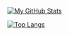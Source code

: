 [![My GitHub Stats](https://github-readme-stats.vercel.app/api?username=shahnazi2002&theme=react&custom_title=My+GitHub+Stats&hide=prs,issues,contribs&show_icons=true)](https://github.com/anuraghazra/github-readme-stats)

[![Top Langs](https://github-readme-stats.vercel.app/api/top-langs/?username=shahnazi2002)](https://github.com/anuraghazra/github-readme-stats)

